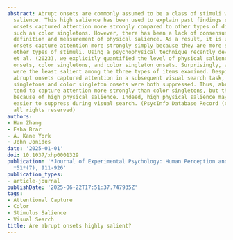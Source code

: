 ```yaml
---
abstract: Abrupt onsets are commonly assumed to be a class of stimuli with high physical
  salience. This high salience has been used to explain past findings showing abrupt
  onsets captured attention more strongly compared to other types of distractors,
  such as color singletons. However, there has been a lack of consensus about the
  definition and measurement of physical salience. As a result, it is unclear if abrupt
  onsets capture attention more strongly simply because they are more salient than
  other types of stimuli. Using a psychophysical technique recently developed by Stilwell
  et al. (2023), we explicitly quantified the level of physical salience of abrupt
  onsets, color singletons, and color singleton onsets. Surprisingly, abrupt onsets
  were the least salient among the three types of items examined. Despite this, only
  abrupt onsets captured attention in a subsequent visual search task, whereas color
  singletons and color singleton onsets were both suppressed. Thus, abrupt onsets
  tend to capture attention more strongly than color singletons, but this is not apparently
  because of high physical salience. Indeed, high physical salience may make an object
  easier to suppress during visual search. (PsycInfo Database Record (c) 2025 APA,
  all rights reserved)
authors:
- Han Zhang
- Esha Brar
- A. Kane York
- John Jonides
date: '2025-01-01'
doi: 10.1037/xhp0001329
publication: '*Journal of Experimental Psychology: Human Perception and Performance*,
  *51*(7), 911-926'
publication_types:
- article-journal
publishDate: '2025-06-22T17:51:37.747935Z'
tags:
- Attentional Capture
- Color
- Stimulus Salience
- Visual Search
title: Are abrupt onsets highly salient?
---
```

